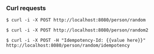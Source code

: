 ### Curl requests

```shell
$ curl -i -X POST http://localhost:8080/person/random
```

```shell
$ curl -i -X POST http://localhost:8080/person/random2
```

```shell
$ curl -i -X POST -H "Idempotency-Id: {{value here}}" http://localhost:8080/person/random/idempotency
```
